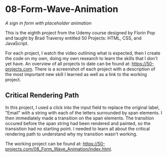 # 08-Form-Wave-Animation
*A sign in form with placeholder animation*


This is the eighth project from the Udemy course designed by Florin Pop and taught by Brad Traversy 
entitled 50 Projects: HTML, CSS, and JavaScript.

For each project, I watch the video outlining what is expected, then I create the code on my own,
doing my own research to learn the skills that I don't yet have.  An overview of all projects to date
can be found at: https://50-projects.com.  There is a screenshot of each project with a description
of the most important new skill I learned as well as a link to the working project.


## Critical Rendering Path
In this project, I used a click into the input field to replace the original label, "Email" with a 
string with each of the letters surrounded by span elements. I then immediately made a transition 
on the span elements. The transition occured before the span string had been rendered and painted, 
so the transistion had no starting point. I needed to learn all about the critical rendering path 
to understand why my transition wasn't working.

The working project can be found at: https://50-projects.com/08_Form_Wave_Animation/index.html.
